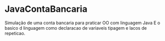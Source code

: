 # JavaContaBancaria
Simulação de uma conta bancaria para praticar OO com linguagem Java
E o basico d linguagem como declaracao de variaveis tipagem e lacos de repeticao.
